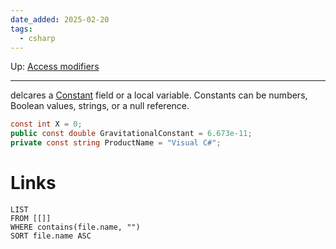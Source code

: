 ```yaml
---
date_added: 2025-02-20
tags:
  - csharp
---
```

Up: [Access modifiers](Access%20modifiers.md)
___
 delcares a [Constant](Constant.md) field or a local variable. Constants can be numbers, Boolean values, strings, or a null reference.

```cs
const int X = 0;
public const double GravitationalConstant = 6.673e-11;
private const string ProductName = "Visual C#";
```
# Links
```dataview
LIST
FROM [[]]
WHERE contains(file.name, "")
SORT file.name ASC
```
